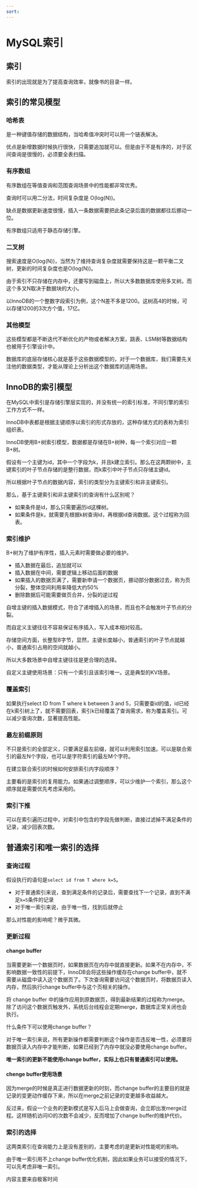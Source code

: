 ```yaml
---
sort: 
---
```

# MySQL索引

## 索引
索引的出现就是为了提高查询效率，就像书的目录一样。

## 索引的常见模型

### 哈希表

是一种键值存储的数据结构，当哈希值冲突时可以用一个链表解决。

优点是新增数据时候执行很快，只需要追加就可以。但是由于不是有序的，对于区间查询是很慢的，必须要全表扫描。

### 有序数组

有序数组在等值查询和范围查询场景中的性能都非常优秀。

查询时可以用二分法，时间复杂度是 O(log(N))。

缺点是数据更新速度很慢，插入一条数据需要把此条记录后面的数据都往后挪动一位。

有序数组只适用于静态存储引擎。

### 二叉树

搜索速度是O(log(N))，当然为了维持查询复杂度就需要保持这是一颗平衡二叉树，更新的时间复杂度也是O(log(N))。

由于索引不只存储在内存中，还要写到磁盘上，所以大多数数据库使用多叉树。而这个多叉N取决于数据块的大小。

以InnoDB的一个整数字段索引为例，这个N差不多是1200。这树高4的时候，可以存储1200的3次方个值，17亿。

### 其他模型

这些模型都是不断迭代不断优化的产物或者解决方案，跳表、LSM树等数据结构也被用于引擎设计中。

数据库的底层存储核心就是基于这些数据模型的，对于一个数据库，我们需要先关注他的数据类型，才能从理论上分析出这个数据库的适用场景。

## InnoDB的索引模型

在MySQL中索引是存储引擎层实现的，并没有统一的索引标准，不同引擎的索引工作方式不一样。

InnoDB中表都是根据主键顺序以索引的形式存放的，这种存储方式的表称为索引组织表。

InnoDB使用B+树索引模型，数据都是存储在B+树种，每一个索引对应一颗B+树。

假设有一个主键为id，其中一个字段为k，并且k建立索引。那么在这两颗树中，主键索引的叶子节点存储的是整行数据，而k索引中叶子节点只存储主键id。

所以根据叶子节点的数据内容，索引的类型分为主键索引和非主键索引。

那么，基于主键索引和非主键索引的查询有什么区别呢？

- 如果条件是id，那么只需要遍历id这棵树。
- 如果条件是k，就需要先根据k树查询id，再根据id查询数据。这个过程称为回表。

### 索引维护

B+树为了维护有序性，插入元素时需要做必要的维护。

- 插入数据在最后，追加就可以
- 插入数据在中间，需要逻辑上移动后面的数据
- 如果插入的数据页满了，需要新申请一个数据页，挪动部分数据过去，称为页分裂，整体空间利用率降低大约50%
- 删除数据后可能需要做页合并，分裂的逆过程

自增主键的插入数据模式，符合了递增插入的场景，而且也不会触发叶子节点的分裂。

而自定义主键往往不容易保证有序插入，写入成本相对较高。

存储空间方面，长整型8字节，显然，主键长度越小，普通索引的叶子节点就越小，普通索引占用的空间就越小。

所以大多数场景中自增主键往往是更合理的选择。

自定义主键使用场景：只有一个索引且该索引唯一。这是典型的KV场景。

### 覆盖索引

如果执行select ID from T where k between 3 and 5，只需要查id的值，id已经在k索引树上了，就不需要回表，索引k已经覆盖了查询需求，称为覆盖索引。可以减少查询次数，显著提高性能。

### 最左前缀原则

不只是索引的全部定义，只要满足最左前缀，就可以利用索引加速。可以是联合索引的最左N个字段，也可以是字符索引的最左M个字符。

在建立联合索引的时候如何安排索引内字段顺序？

主要看的是索引的复用能力。如果通过调整顺序，可以少维护一个索引，那么这个顺序就是需要优先考虑采用的。

### 索引下推

可以在索引遍历过程中，对索引中包含的字段先做判断，直接过滤掉不满足条件的记录，减少回表次数。

## 普通索引和唯一索引的选择

### 查询过程

假设执行的语句是`select id from T where k=5`。

- 对于普通索引来说，查到满足条件的记录后，需要查找下一个记录，直到不满足`k=5`条件的记录
- 对于唯一索引来说，由于唯一性，找到后就停止

那么对性能的影响呢？微乎其微。

### 更新过程

#### change buffer

当需要更新一个数据页时，如果数据页在内存中就直接更新。如果不在内存中，不影响数据一致性的前提下，InnoDB会将这些操作缓存在change buffer中，就不需要从磁盘中读入这个数据页了。下次查询需要访问这个数据页时，将数据页读入内存，然后执行change buffer中与这个页相关的操作。

将 change buffer 中的操作应用到原数据页，得到最新结果的过程称为merge。除了访问这个数据页触发外，系统后台线程会定期merge，数据库正常关闭也会执行。

什么条件下可以使用change buffer？

对于唯一索引来说，所有更新操作都需要判断这个操作是否违反唯一性，必须要将数据页读入内存中才能判断，如果已经到了内存中就没必要使用change buffer。

**唯一索引的更新不能使用change buffer，实际上也只有普通索引可以使用。**

#### chenge buffer使用场景

因为merge的时候是真正进行数据更新的时刻，而change buffer的主要目的就是记录的变更动作缓存下来，所以在merge之前记录的变更越多收益越大。

反过来，假设一个业务的更新模式是写入后马上会做查询，会立即出发merge过程。这样随机访问IO的次数不会减少，反而增加了change buffer的维护代价。

### 索引的选择

这两类索引在查询能力上是没有差别的，主要考虑的是更新对性能呢的影响。

由于唯一索引用不上change buffer优化机制，因此如果业务可以接受的情况下，可以先考虑非唯一索引。

内容主要来自极客时间